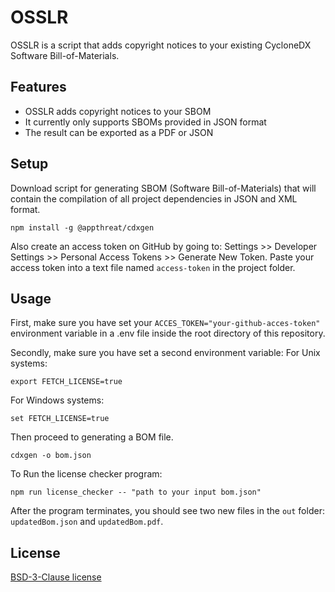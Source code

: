 # OSSLR

OSSLR is a script that adds copyright notices to your existing CycloneDX Software Bill-of-Materials.

## Features

- OSSLR adds copyright notices to your SBOM
- It currently only supports SBOMs provided in JSON format
- The result can be exported as a PDF or JSON

## Setup

Download script for generating SBOM (Software Bill-of-Materials) that will contain the compilation of all project dependencies in JSON and XML format.

```
npm install -g @appthreat/cdxgen
```

Also create an access token on GitHub by going to: Settings >> Developer Settings >> Personal Access Tokens >> Generate New Token. Paste your access token into a text file named ```access-token``` in the project folder.

## Usage

First, make sure you have set your ```ACCES_TOKEN="your-github-acces-token" ```environment variable in a .env file inside the root directory of this repository.

Secondly, make sure you have set a second environment variable:
For Unix systems:
```
export FETCH_LICENSE=true
```
For Windows systems:
```
set FETCH_LICENSE=true
```

Then proceed to generating a BOM file.

```
cdxgen -o bom.json
```
To Run the license checker program:

```
npm run license_checker -- "path to your input bom.json"
```

After the program terminates, you should see two new files in the ```out``` folder:
```updatedBom.json``` and ```updatedBom.pdf```. 

## License

[BSD-3-Clause license](https://github.com/MaibornWolff/OSSLR/blob/develop/LICENSE)
